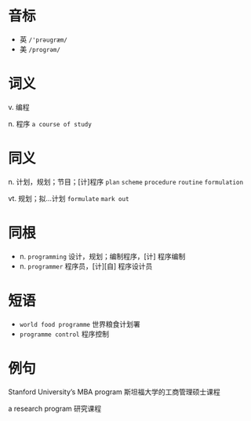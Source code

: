 # 音标

- 英 `/'prəugræm/`
- 美 `/proɡrəm/`

# 词义

v. 编程


n. 程序
`a course of study`

# 同义

n. 计划，规划；节目；[计]程序
`plan` `scheme` `procedure` `routine` `formulation`

vt. 规划；拟…计划
`formulate` `mark out`

# 同根

- n. `programming` 设计，规划；编制程序，[计] 程序编制
- n. `programmer` 程序员，[计][自] 程序设计员

# 短语

- `world food programme` 世界粮食计划署
- `programme control` 程序控制

# 例句

Stanford University’s MBA program
斯坦福大学的工商管理硕士课程

a research program
研究课程


